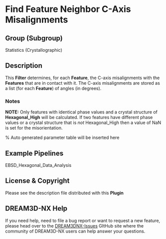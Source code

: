# Find Feature Neighbor C-Axis Misalignments

## Group (Subgroup)

Statistics (Crystallographic)

## Description

This **Filter** determines, for each **Feature**, the C-axis misalignments with the **Features** that are in contact with it.  The C-axis misalignments are stored as a list (for each **Feature**) of angles (in degrees).

### Notes

**NOTE:** Only features with identical phase values and a crystal structure of **Hexagonal_High** will be calculated. If two features have different phase values or a crystal structure that is *not* Hexagonal_High then a value of NaN is set for the misorientation.

% Auto generated parameter table will be inserted here

## Example Pipelines

EBSD_Hexagonal_Data_Analysis

## License & Copyright

Please see the description file distributed with this **Plugin**

## DREAM3D-NX Help

If you need help, need to file a bug report or want to request a new feature, please head over to the [DREAM3DNX-Issues](https://github.com/BlueQuartzSoftware/DREAM3DNX-Issues/discussions) GItHub site where the community of DREAM3D-NX users can help answer your questions.
